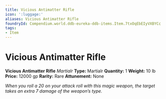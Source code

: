 ```yaml
---
title: Vicious Antimatter Rifle
icon: ':luggage:'
aliases: Vicious Antimatter Rifle
foundryId: Compendium.world.ddb-eureka-ddb-items.Item.7txOqEbEIyVXBYCc
tags:
- Item
---
```


# Vicious Antimatter Rifle

**Vicious Antimatter Rifle**
_Martialr_
**Type:** Martialr
**Quantity:** 1
**Weight:** 10 lb
**Price:** 12000 gp
**Rarity:** Rare
**Attunement:** None

*When you roll a 20 on your attack roll with this magic weapon, the target takes an extra 7 damage of the weapon’s type.*